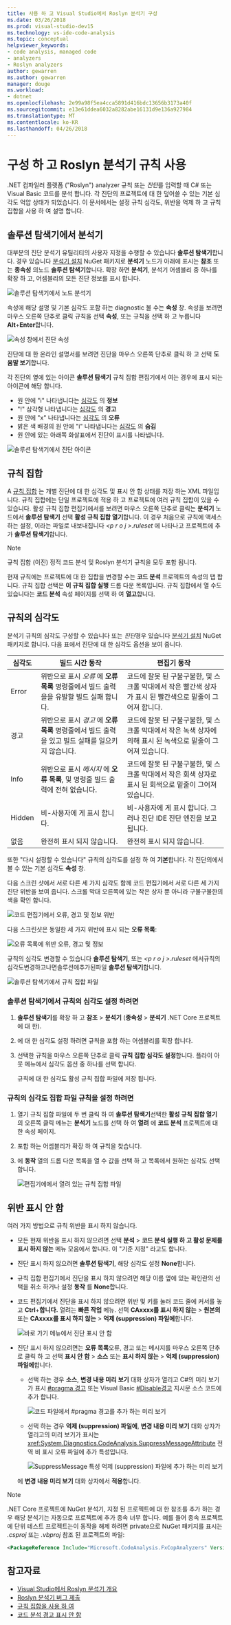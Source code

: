 ```yaml
---
title: 사용 하 고 Visual Studio에서 Roslyn 분석기 구성
ms.date: 03/26/2018
ms.prod: visual-studio-dev15
ms.technology: vs-ide-code-analysis
ms.topic: conceptual
helpviewer_keywords:
- code analysis, managed code
- analyzers
- Roslyn analyzers
author: gewarren
ms.author: gewarren
manager: douge
ms.workload:
- dotnet
ms.openlocfilehash: 2e99a98f5ea4cca5891d416bdc13656b3173a40f
ms.sourcegitcommit: e13e61ddea6032a8282abe16131d9e136a927984
ms.translationtype: MT
ms.contentlocale: ko-KR
ms.lasthandoff: 04/26/2018
---
```

# <a name="configure-and-use-roslyn-analyzer-rules"></a>구성 하 고 Roslyn 분석기 규칙 사용

.NET 컴파일러 플랫폼 ("Roslyn") analyzer 규칙 또는 *진단*를 입력할 때 C# 또는 Visual Basic 코드를 분석 합니다. 각 진단의 프로젝트에 대 한 덮어쓸 수 있는 기본 심각도 억압 상태가 되었습니다. 이 문서에서는 설정 규칙 심각도, 위반을 억제 하 고 규칙 집합을 사용 하 여 설명 합니다.

## <a name="analyzers-in-solution-explorer"></a>솔루션 탐색기에서 분석기

대부분의 진단 분석기 유틸리티의 사용자 지정을 수행할 수 있습니다 **솔루션 탐색기**합니다. 경우 있습니다 [분석기 설치](../code-quality/install-roslyn-analyzers.md) NuGet 패키지로 **분석기** 노드가 아래에 표시는 **참조** 또는 **종속성** 의노드 **솔루션 탐색기**합니다. 확장 하면 **분석기**, 분석기 어셈블리 중 하나를 확장 하 고, 어셈블리의 모든 진단 정보를 표시 합니다.

![솔루션 탐색기에서 노드 분석기](media/analyzers-expanded-in-solution-explorer.png)

속성에 해당 설명 및 기본 심각도 포함 하는 diagnostic 볼 수는 **속성** 창. 속성을 보려면 마우스 오른쪽 단추로 클릭 규칙을 선택 **속성**, 또는 규칙을 선택 하 고 누릅니다 **Alt**+**Enter**합니다.

![속성 창에서 진단 속성](media/analyzer-diagnostic-properties.png)

진단에 대 한 온라인 설명서를 보려면 진단을 마우스 오른쪽 단추로 클릭 하 고 선택 **도움말 보기**합니다.

각 진단의 옆에 있는 아이콘 **솔루션 탐색기** 규칙 집합 편집기에서 여는 경우에 표시 되는 아이콘에 해당 합니다.

- 원 안에 "i" 나타냅니다는 [심각도](#rule-severity) 의 **정보**
- "!" 삼각형 나타냅니다는 [심각도](#rule-severity) 의 **경고**
- 원 안에 "x" 나타냅니다는 [심각도](#rule-severity) 의 **오류**
- 밝은 색 배경의 원 안에 "i" 나타냅니다는 [심각도](#rule-severity) 의 **숨김**
- 원 안에 있는 아래쪽 화살표에서 진단이 표시를 나타냅니다.

![솔루션 탐색기에서 진단 아이콘](media/diagnostics-icons-solution-explorer.png)

## <a name="rule-sets"></a>규칙 집합

A [규칙 집합](../code-quality/using-rule-sets-to-group-code-analysis-rules.md) 는 개별 진단에 대 한 심각도 및 표시 안 함 상태를 저장 하는 XML 파일입니다. 규칙 집합에는 단일 프로젝트에 적용 하 고 프로젝트에 여러 규칙 집합이 있을 수 있습니다. 활성 규칙 집합 편집기에서를 보려면 마우스 오른쪽 단추로 클릭는 **분석기** 노드에서 **솔루션 탐색기** 선택 **활성 규칙 집합 열기**합니다. 이 경우 처음으로 규칙에 액세스 하는 설정, 이라는 파일로 내보내집니다  *\<p r o j >.ruleset* 에 나타나고 프로젝트에 추가 **솔루션 탐색기**합니다.

> [!NOTE]
> 규칙 집합 (이진) 정적 코드 분석 및 Roslyn 분석기 규칙을 모두 포함 됩니다.

현재 규칙에는 프로젝트에 대 한 집합을 변경할 수는 **코드 분석** 프로젝트의 속성의 탭 합니다. 규칙 집합 선택은 **이 규칙 집합 실행** 드롭 다운 목록입니다. 규칙 집합에서 열 수도 있습니다는 **코드 분석** 속성 페이지를 선택 하 여 **열고**합니다.

## <a name="rule-severity"></a>규칙의 심각도

분석기 규칙의 심각도 구성할 수 있습니다 또는 *진단*경우 있습니다 [분석기 설치](../code-quality/install-roslyn-analyzers.md) NuGet 패키지로 합니다. 다음 표에서 진단에 대 한 심각도 옵션을 보여 줍니다.

|심각도|빌드 시간 동작|편집기 동작|
|-|-|-|
|Error|위반으로 표시 *오류* 에 **오류 목록** 명령줄에서 빌드 출력을을 유발할 빌드 실패 합니다.|코드에 잘못 된 구불구불한, 및 스크롤 막대에서 작은 빨간색 상자가 표시 된 빨간색으로 밑줄이 그어져 합니다.|
|경고|위반으로 표시 *경고* 에 **오류 목록** 명령줄에서 빌드 출력을 있고 빌드 실패를 일으키지 않습니다.|코드에 잘못 된 구불구불한, 및 스크롤 막대에서 작은 녹색 상자에 의해 표시 된 녹색으로 밑줄이 그어져 있습니다.|
|Info|위반으로 표시 *메시지* 에 **오류 목록**, 및 명령줄 빌드 출력에 전혀 없습니다.|코드에 잘못 된 구불구불한, 및 스크롤 막대에서 작은 회색 상자로 표시 된 회색으로 밑줄이 그어져 있습니다.|
|Hidden|비-사용자에 게 표시 합니다.|비-사용자에 게 표시 합니다. 그러나 진단 IDE 진단 엔진을 보고 됩니다.|
|없음|완전히 표시 되지 않습니다.|완전히 표시 되지 않습니다.|

또한 "다시 설정할 수 있습니다" 규칙의 심각도를 설정 하 여 **기본**합니다. 각 진단의에서 볼 수 있는 기본 심각도 **속성** 창.

다음 스크린 샷에서 서로 다른 세 가지 심각도 함께 코드 편집기에서 서로 다른 세 가지 진단 위반을 보여 줍니다. 스크롤 막대 오른쪽에 있는 작은 상자 뿐 아니라 구불구불한의 색을 확인 합니다.

![코드 편집기에서 오류, 경고 및 정보 위반](media/diagnostics-severity-colors.png)

다음 스크린샷은 동일한 세 가지 위반에 표시 되는 **오류 목록**:

![오류 목록에 위반 오류, 경고 및 정보](media/diagnostics-severities-in-error-list.png)

규칙의 심각도 변경할 수 있습니다 **솔루션 탐색기**, 또는  *\<p r o j >.ruleset* 에서규칙의심각도변경하고나면솔루션에추가된파일 **솔루션 탐색기**합니다.

![솔루션 탐색기에서 규칙 집합 파일](media/ruleset-in-solution-explorer.png)

### <a name="to-set-rule-severity-from-solution-explorer"></a>솔루션 탐색기에서 규칙의 심각도 설정 하려면

1. **솔루션 탐색기**를 확장 하 고 **참조** > **분석기** (**종속성**  >  **분석기** .NET Core 프로젝트에 대 한).

1. 에 대 한 심각도 설정 하려면 규칙을 포함 하는 어셈블리를 확장 합니다.

1. 선택한 규칙을 마우스 오른쪽 단추로 클릭 **규칙 집합 심각도 설정**합니다. 플라이 아웃 메뉴에서 심각도 옵션 중 하나를 선택 합니다.

   규칙에 대 한 심각도 활성 규칙 집합 파일에 저장 됩니다.

### <a name="to-set-rule-severity-in-the-rule-set-file"></a>규칙의 심각도 집합 파일 규칙을 설정 하려면

1. 열기 규칙 집합 파일에 두 번 클릭 하 여 **솔루션 탐색기**선택한 **활성 규칙 집합 열기** 의 오른쪽 클릭 메뉴는 **분석기** 노드를 선택 하 여 **열려** 에 **코드 분석** 프로젝트에 대 한 속성 페이지.

1. 포함 하는 어셈블리가 확장 하 여 규칙을 찾습니다.

1. 에 **동작** 열의 드롭 다운 목록을 열 수 값을 선택 하 고 목록에서 원하는 심각도 선택 합니다.

   ![편집기에에서 열려 있는 규칙 집합 파일](media/ruleset-file-in-editor.png)

## <a name="suppress-violations"></a>위반 표시 안 함

여러 가지 방법으로 규칙 위반을 표시 하지 않습니다.

- 모든 현재 위반을 표시 하지 않으려면 선택 **분석** > **코드 분석 실행 하 고 활성 문제를 표시 하지 않는** 메뉴 모음에서 합니다. 이 "기준 지정" 라고도 합니다.

- 진단 표시 하지 않으려면 **솔루션 탐색기**, 해당 심각도 설정 **None**합니다.

- 규칙 집합 편집기에서 진단을 표시 하지 않으려면 해당 이름 옆에 있는 확인란의 선택을 취소 하거나 설정 **동작** 를 **None**합니다.

- 코드 편집기에서 진단을 표시 하지 않으려면 위반 및 키를 눌러 코드 줄에 커서를 놓고 **Ctrl**+**합니다.** 열려는 **빠른 작업** 메뉴. 선택 **CAxxxx를 표시 하지 않는** > **원본의** 또는 **CAxxxx를 표시 하지 않는** > **억제 (suppression) 파일에**합니다.

   ![바로 가기 메뉴에서 진단 표시 안 함](media/suppress-diagnostic-from-editor.png)

- 진단 표시 하지 않으려면는 **오류 목록**오류, 경고 또는 메시지를 마우스 오른쪽 단추로 클릭 하 고 선택 **표시 안 함** > **소스** 또는 **표시 하지 않는** > **억제 (suppression) 파일에**합니다.

   - 선택 하는 경우 **소스**, **변경 내용 미리 보기** 대화 상자가 열리고 C#의 미리 보기가 표시 [#pragma 경고](/dotnet/csharp/language-reference/preprocessor-directives/preprocessor-pragma-warning) 또는 Visual Basic [#Disable경고](/dotnet/visual-basic/language-reference/directives/directives) 지시문 소스 코드에 추가 합니다.

      ![코드 파일에서 #pragma 경고를 추가 하는 미리 보기](media/pragma-warning-preview.png)

   - 선택 하는 경우 **억제 (suppression) 파일에**, **변경 내용 미리 보기** 대화 상자가 열리고의 미리 보기가 표시는 <xref:System.Diagnostics.CodeAnalysis.SuppressMessageAttribute> 전역 비 표시 오류 파일에 추가 특성입니다.

      ![SuppressMessage 특성 억제 (suppression) 파일에 추가 하는 미리 보기](media/preview-changes-in-suppression-file.png)

   에 **변경 내용 미리 보기** 대화 상자에서 **적용**합니다.

> [!NOTE]
> .NET Core 프로젝트에 NuGet 분석기, 지정 된 프로젝트에 대 한 참조를 추가 하는 경우 해당 분석기는 자동으로 프로젝트에 추가 종속 너무 합니다. 예를 들어 종속 프로젝트에 단위 테스트 프로젝트는이 동작을 해제 하려면 private으로 NuGet 패키지를 표시는 *.csproj* 또는 *.vbproj* 참조 된 프로젝트의 파일:
>
> ```xml
> <PackageReference Include="Microsoft.CodeAnalysis.FxCopAnalyzers" Version="2.6.0" PrivateAssets="all" />
> ```

## <a name="see-also"></a>참고자료

- [Visual Studio에서 Roslyn 분석기 개요](../code-quality/roslyn-analyzers-overview.md)
- [Roslyn 분석기 버그 제출](https://github.com/dotnet/roslyn-analyzers/issues)
- [규칙 집합을 사용 하 여](../code-quality/using-rule-sets-to-group-code-analysis-rules.md)
- [코드 분석 경고 표시 안 함](../code-quality/in-source-suppression-overview.md)